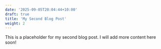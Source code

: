 ```yaml
---
date: '2025-09-05T20:04:44+10:00'
draft: true
title: 'My Second Blog Post'
weight: 2
---
```

This is a placeholder for my second blog post. I will add more content here soon!